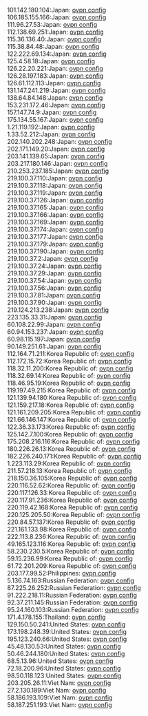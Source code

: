 101.142.180.104:Japan: [ovpn config](vpn/101_142_180_104.ovpn)  
106.185.155.166:Japan: [ovpn config](vpn/106_185_155_166.ovpn)  
111.96.27.53:Japan: [ovpn config](vpn/111_96_27_53.ovpn)  
112.138.69.251:Japan: [ovpn config](vpn/112_138_69_251.ovpn)  
115.36.136.40:Japan: [ovpn config](vpn/115_36_136_40.ovpn)  
115.38.84.48:Japan: [ovpn config](vpn/115_38_84_48.ovpn)  
122.222.69.134:Japan: [ovpn config](vpn/122_222_69_134.ovpn)  
125.4.58.18:Japan: [ovpn config](vpn/125_4_58_18.ovpn)  
126.22.20.221:Japan: [ovpn config](vpn/126_22_20_221.ovpn)  
126.28.197.183:Japan: [ovpn config](vpn/126_28_197_183.ovpn)  
126.61.112.113:Japan: [ovpn config](vpn/126_61_112_113.ovpn)  
131.147.241.219:Japan: [ovpn config](vpn/131_147_241_219.ovpn)  
138.64.84.148:Japan: [ovpn config](vpn/138_64_84_148.ovpn)  
153.231.172.46:Japan: [ovpn config](vpn/153_231_172_46.ovpn)  
157.147.74.9:Japan: [ovpn config](vpn/157_147_74_9.ovpn)  
175.134.55.167:Japan: [ovpn config](vpn/175_134_55_167.ovpn)  
1.21.119.192:Japan: [ovpn config](vpn/1_21_119_192.ovpn)  
1.33.52.212:Japan: [ovpn config](vpn/1_33_52_212.ovpn)  
202.140.202.248:Japan: [ovpn config](vpn/202_140_202_248.ovpn)  
202.171.149.20:Japan: [ovpn config](vpn/202_171_149_20.ovpn)  
203.141.139.65:Japan: [ovpn config](vpn/203_141_139_65.ovpn)  
203.217.180.146:Japan: [ovpn config](vpn/203_217_180_146.ovpn)  
210.253.237.185:Japan: [ovpn config](vpn/210_253_237_185.ovpn)  
219.100.37.110:Japan: [ovpn config](vpn/219_100_37_110.ovpn)  
219.100.37.118:Japan: [ovpn config](vpn/219_100_37_118.ovpn)  
219.100.37.119:Japan: [ovpn config](vpn/219_100_37_119.ovpn)  
219.100.37.126:Japan: [ovpn config](vpn/219_100_37_126.ovpn)  
219.100.37.165:Japan: [ovpn config](vpn/219_100_37_165.ovpn)  
219.100.37.166:Japan: [ovpn config](vpn/219_100_37_166.ovpn)  
219.100.37.169:Japan: [ovpn config](vpn/219_100_37_169.ovpn)  
219.100.37.174:Japan: [ovpn config](vpn/219_100_37_174.ovpn)  
219.100.37.177:Japan: [ovpn config](vpn/219_100_37_177.ovpn)  
219.100.37.179:Japan: [ovpn config](vpn/219_100_37_179.ovpn)  
219.100.37.190:Japan: [ovpn config](vpn/219_100_37_190.ovpn)  
219.100.37.2:Japan: [ovpn config](vpn/219_100_37_2.ovpn)  
219.100.37.24:Japan: [ovpn config](vpn/219_100_37_24.ovpn)  
219.100.37.29:Japan: [ovpn config](vpn/219_100_37_29.ovpn)  
219.100.37.54:Japan: [ovpn config](vpn/219_100_37_54.ovpn)  
219.100.37.56:Japan: [ovpn config](vpn/219_100_37_56.ovpn)  
219.100.37.81:Japan: [ovpn config](vpn/219_100_37_81.ovpn)  
219.100.37.90:Japan: [ovpn config](vpn/219_100_37_90.ovpn)  
219.124.213.238:Japan: [ovpn config](vpn/219_124_213_238.ovpn)  
223.135.33.31:Japan: [ovpn config](vpn/223_135_33_31.ovpn)  
60.108.22.99:Japan: [ovpn config](vpn/60_108_22_99.ovpn)  
60.94.153.237:Japan: [ovpn config](vpn/60_94_153_237.ovpn)  
60.98.115.197:Japan: [ovpn config](vpn/60_98_115_197.ovpn)  
90.149.251.61:Japan: [ovpn config](vpn/90_149_251_61.ovpn)  
112.164.71.211:Korea Republic of: [ovpn config](vpn/112_164_71_211.ovpn)  
112.172.15.72:Korea Republic of: [ovpn config](vpn/112_172_15_72.ovpn)  
118.32.11.200:Korea Republic of: [ovpn config](vpn/118_32_11_200.ovpn)  
118.32.69.14:Korea Republic of: [ovpn config](vpn/118_32_69_14.ovpn)  
118.46.95.19:Korea Republic of: [ovpn config](vpn/118_46_95_19.ovpn)  
119.197.49.215:Korea Republic of: [ovpn config](vpn/119_197_49_215.ovpn)  
121.139.94.180:Korea Republic of: [ovpn config](vpn/121_139_94_180.ovpn)  
121.159.217.18:Korea Republic of: [ovpn config](vpn/121_159_217_18.ovpn)  
121.161.209.205:Korea Republic of: [ovpn config](vpn/121_161_209_205.ovpn)  
121.66.146.147:Korea Republic of: [ovpn config](vpn/121_66_146_147.ovpn)  
122.36.33.173:Korea Republic of: [ovpn config](vpn/122_36_33_173.ovpn)  
125.142.7.100:Korea Republic of: [ovpn config](vpn/125_142_7_100.ovpn)  
175.208.216.116:Korea Republic of: [ovpn config](vpn/175_208_216_116.ovpn)  
180.226.26.13:Korea Republic of: [ovpn config](vpn/180_226_26_13.ovpn)  
182.226.240.171:Korea Republic of: [ovpn config](vpn/182_226_240_171.ovpn)  
1.223.113.29:Korea Republic of: [ovpn config](vpn/1_223_113_29.ovpn)  
211.57.218.13:Korea Republic of: [ovpn config](vpn/211_57_218_13.ovpn)  
218.150.36.105:Korea Republic of: [ovpn config](vpn/218_150_36_105.ovpn)  
220.116.52.62:Korea Republic of: [ovpn config](vpn/220_116_52_62.ovpn)  
220.117.126.33:Korea Republic of: [ovpn config](vpn/220_117_126_33.ovpn)  
220.117.91.236:Korea Republic of: [ovpn config](vpn/220_117_91_236.ovpn)  
220.119.42.168:Korea Republic of: [ovpn config](vpn/220_119_42_168.ovpn)  
220.125.205.50:Korea Republic of: [ovpn config](vpn/220_125_205_50.ovpn)  
220.84.57.137:Korea Republic of: [ovpn config](vpn/220_84_57_137.ovpn)  
221.161.133.98:Korea Republic of: [ovpn config](vpn/221_161_133_98.ovpn)  
222.113.8.236:Korea Republic of: [ovpn config](vpn/222_113_8_236.ovpn)  
49.165.123.116:Korea Republic of: [ovpn config](vpn/49_165_123_116.ovpn)  
58.230.230.5:Korea Republic of: [ovpn config](vpn/58_230_230_5.ovpn)  
59.15.236.99:Korea Republic of: [ovpn config](vpn/59_15_236_99.ovpn)  
61.72.201.209:Korea Republic of: [ovpn config](vpn/61_72_201_209.ovpn)  
203.177.99.52:Philippines: [ovpn config](vpn/203_177_99_52.ovpn)  
5.136.74.163:Russian Federation: [ovpn config](vpn/5_136_74_163.ovpn)  
87.225.26.252:Russian Federation: [ovpn config](vpn/87_225_26_252.ovpn)  
91.222.218.11:Russian Federation: [ovpn config](vpn/91_222_218_11.ovpn)  
92.37.211.145:Russian Federation: [ovpn config](vpn/92_37_211_145.ovpn)  
95.24.160.103:Russian Federation: [ovpn config](vpn/95_24_160_103.ovpn)  
171.4.178.155:Thailand: [ovpn config](vpn/171_4_178_155.ovpn)  
129.150.50.241:United States: [ovpn config](vpn/129_150_50_241.ovpn)  
173.198.248.39:United States: [ovpn config](vpn/173_198_248_39.ovpn)  
195.123.240.66:United States: [ovpn config](vpn/195_123_240_66.ovpn)  
45.48.130.53:United States: [ovpn config](vpn/45_48_130_53.ovpn)  
50.46.244.180:United States: [ovpn config](vpn/50_46_244_180.ovpn)  
68.5.13.96:United States: [ovpn config](vpn/68_5_13_96.ovpn)  
72.18.200.96:United States: [ovpn config](vpn/72_18_200_96.ovpn)  
98.50.118.123:United States: [ovpn config](vpn/98_50_118_123.ovpn)  
203.205.26.11:Viet Nam: [ovpn config](vpn/203_205_26_11.ovpn)  
27.2.130.189:Viet Nam: [ovpn config](vpn/27_2_130_189.ovpn)  
58.186.193.109:Viet Nam: [ovpn config](vpn/58_186_193_109.ovpn)  
58.187.251.193:Viet Nam: [ovpn config](vpn/58_187_251_193.ovpn)  
